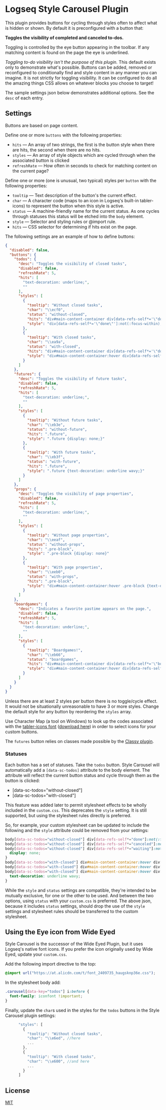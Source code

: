 # Logseq Style Carousel Plugin

This plugin provides buttons for cycling through styles often to affect what is hidden or shown.  By default it is preconfigured with a button that:

**Toggles the visibility of completed and canceled to-dos.**

Toggling is controlled by the eye button appearing in the toolbar.  If any matching content is found on the page the eye is underlined.

*Toggling to-do visibility isn't the purpose of this plugin.*  This default exists only to demonstrate what's possible.  Buttons can be added, removed or reconfigured to conditionally find and style content in any manner you can imagine.  It is not strictly for toggling visibility.  It can be configured to do all the amazing things CSS allows on whatever blocks you choose to target!

The sample settings json below demonstrates additional options.  See the `desc` of each entry.

## Settings

Buttons are based on page content.

Define one or more `buttons` with the following properties:
* `hits` — An array of two strings, the first is the button style when there are hits, the second when there are no hits.
* `styles` — An array of style objects which are cycled through when the associated button is clicked
* `refreshRate` — How often in seconds to check for matching content on the current page?

Define one or more (one is unusual, two typical) styles per `button` with the following properties:
* `tooltip` — Text description of the button's the current effect.
* `char` — A character code (maps to an icon in Logseq's built-in tabler-icons) to represent the button when this style is active.
* `status` — A machine-friendly name for the current status.  As one cycles through statuses this status will be etched into the `body` element.
* `style` — Selector and styling rules or @import rule.
* `hits` — CSS selector for determining if hits exist on the page.

The following settings are an example of how to define buttons:

```json
{
  "disabled": false,
  "buttons": {
    "todos": {
      "desc": "Toggles the visibility of closed tasks",
      "disabled": false,
      "refreshRate": 5,
      "hits": [
        "text-decoration: underline;",
        ""
      ],
      "styles": [
        {
          "tooltip": "Without closed tasks",
          "char": "\\ecf0",
          "status": "without-closed",
          "hits": "div#main-content-container div[data-refs-self*='\"done\"'], div#main-content-container div[data-refs-self*='\"canceled\"'], div#main-content-container div[data-refs-self*='\"waiting\"']",
          "style": "div[data-refs-self*='\"done\"']:not(:focus-within), div[data-refs-self*='\"canceled\"']:not(:focus-within), div[data-refs-self*='\"waiting\"']:not(:focus-within) {display: none;}"
        },
        {
          "tooltip": "With closed tasks",
          "char": "\\ea9a",
          "status": "with-closed",
          "hits": "div#main-content-container div[data-refs-self*='\"done\"'], div#main-content-container div[data-refs-self*='\"canceled\"'], div#main-content-container div[data-refs-self*='\"waiting\"']",
          "style": "div#main-content-container:hover div[data-refs-self*='\"done\"'] span.inline, div#main-content-container:hover div[data-refs-self*='\"canceled\"'] span.inline, div#main-content-container:hover div[data-refs-self*='\"waiting\"'] span.inline {text-decoration: underline wavy;}"
        }
      ]
    },
    "futures": {
      "desc": "Toggles the visibility of future tasks",
      "disabled": false,
      "refreshRate": 5,
      "hits": [
        "text-decoration: underline;",
        ""
      ],
      "styles": [
        {
          "tooltip": "Without future tasks",
          "char": "\\eb3e",
          "status": "without-future",
          "hits": ".future",
          "style": ".future {display: none;}"
        },
        {
          "tooltip": "With future tasks",
          "char": "\\eb3f",
          "status": "with-future",
          "hits": ".future",
          "style": ".future {text-decoration: underline wavy;}"
        }
      ]
    },
    "props": {
      "desc": "Toggles the visibility of page properties",
      "disabled": false,
      "refreshRate": 5,
      "hits": [
        "text-decoration: underline;",
        ""
      ],
      "styles": [
        {
          "tooltip": "Without page properties",
          "char": "\\eeaf",
          "status": "without-props",
          "hits": ".pre-block",
          "style": ".pre-block {display: none}"
        },
        {
          "tooltip": "With page properties",
          "char": "\\eeb0",
          "status": "with-props",
          "hits": ".pre-block",
          "style": "div#main-content-container:hover .pre-block {text-decoration: underline wavy;}"
        }
      ]
    },
    "boardgames": {
      "desc": "Indicates a favorite pastime appears on the page.",
      "disabled": false,
      "refreshRate": 5,
      "hits": [
        "text-decoration: underline;",
        ""
      ],
      "styles": [
        {
          "tooltip": "Boardgames!",
          "char": "\\eb66",
          "status": "boardgames",
          "hits": "div#main-content-container div[data-refs-self*='\"boardgame\"'], div#main-content-container div[data-refs-self*='\"boardgames\"']",
          "style": "div#main-content-container:hover div[data-refs-self*='\"boardgame\"'] span.inline, div#main-content-container:hover div[data-refs-self*='\"boardgames\"'] span.inline {background-color: lightyellow;}"
        }
      ]
    }
  }
}
```

Unless there are at least 2 styles per button there is no toggle/cycle effect.  It would not be situationally unreasonable to have 3 or more styles.  Change the default style for any button by reordering the `styles` array.

Use Character Map (a tool on Windows) to look up the codes associated with the [tabler-icons font](https://tablericons.com) ([download here](https://github.com/tabler/tabler-icons/tree/master/iconfont/fonts)) in order to select icons for your custom buttons.

The `futures` button relies on classes made possible by the [Classy plugin](https://github.com/mlanza/logseq-classy).

### Statuses

Each button has a set of statuses.  Take the `todos` button.  Style Carousel will automatically add a `[data-sc-todos]` attribute to the body element.  The attribute will reflect the current button status and cycle through them as the button is clicked:

* \[data-sc-todos="without-closed"\]
* \[data-sc-todos="with-closed"\]

This feature was added later to permit stylesheet effects to be wholly included in the `custom.css`.  This deprecates the `style` setting.  It is still supported, but using the stylesheet rules directly is preferred.

So, for example, your custom stylesheet can be updated to include the following and the `style` attribute could be removed from your settings:

```css
body[data-sc-todos="without-closed"] div[data-refs-self*="done"]:not(:focus-within),
body[data-sc-todos="without-closed"] div[data-refs-self*="canceled"]:not(:focus-within),
body[data-sc-todos="without-closed"] div[data-refs-self*="waiting"]:not(:focus-within) {
  display: none;
}
body[data-sc-todos="with-closed"] div#main-content-container:hover div[data-refs-self*="done"] span.inline,
body[data-sc-todos="with-closed"] div#main-content-container:hover div[data-refs-self*="canceled"] span.inline,
body[data-sc-todos="with-closed"] div#main-content-container:hover div[data-refs-self*="waiting"] span.inline {
  text-decoration: underline wavy;
}
```

While the `style` and `status` settings are compatible, they're intended to be mutually exclusive, for one or the other to be used.  And between the two options, using `status` with your `custom.css` is preferred.  The above json, because it includes `status` settings, should drop the use of the `style` settings and stylesheet rules should be transferred to the custom stylesheet.

## Using the Eye icon from Wide Eyed

Style Carousel is the successor of the Wide Eyed Plugin, but it uses Logseq's native font icons.  If you prefer the icon originally used by Wide Eyed, update your `custom.css`.

Add the following import directive to the top:
```css
@import url("https://at.alicdn.com/t/font_2409735_haugsknp36e.css");
```

In the stylesheet body add:
```css
.carousel[data-key="todos"] i:before {
  font-family: iconfont !important;
}
```

Finally, update the `char`s used in the styles for the `todos` buttons in the Style Carousel plugin settings:

```js
      "styles": [
        {
          "tooltip": "Without closed tasks",
          "char": "\\e6ed", //here
          ...
        },
        {
          "tooltip": "With closed tasks",
          "char": "\\e600", //and here
          ...
        }
      ]
```

## License
[MIT](./LICENSE.md)
